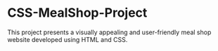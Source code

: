 # CSS-MealShop-Project
This project presents a visually appealing and user-friendly meal shop website developed using HTML and CSS.
